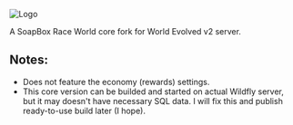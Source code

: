 ![Logo](https://raw.githubusercontent.com/VladManyanov/soapbox-race-core/develop/welogo.png)

A SoapBox Race World core fork for World Evolved v2 server.

## Notes:

* Does not feature the economy (rewards) settings.
* This core version can be builded and started on actual Wildfly server, but it may doesn't have necessary SQL data. I will fix this and publish ready-to-use build later (I hope).
